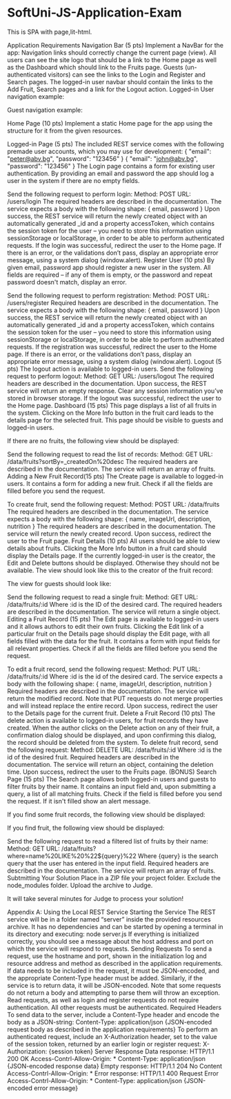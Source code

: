 # SoftUni-JS-Application-Exam

This is SPA with page,lit-html.

Application Requirements
Navigation Bar (5 pts)
Implement a NavBar for the app: 
Navigation links should correctly change the current page (view). All users can see the site logo that should be a link to the Home page as well as the Dashboard which should link to the Fruits page. Guests (un-authenticated visitors) can see the links to the Login and Register and Search pages. The logged-in user navbar should contain the links to the Add Fruit, Search pages and a link for the Logout action.
Logged-in User navigation example:



Guest navigation example: 


Home Page (10 pts)
Implement a static Home page for the app using the structure for it from the given resources. 

Logged-in Page (5 pts)
The included REST service comes with the following premade user accounts, which you may use for development:
{ "email": "peter@abv.bg", "password": "123456" }
{ "email": "john@abv.bg", "password": "123456" }
The Login page contains a form for existing user authentication. By providing an email and password the app should log a user in the system if there are no empty fields.

Send the following request to perform login:
Method: POST
URL: /users/login
The required headers are described in the documentation. The service expects a body with the following shape:
{
  email,
  password
}
Upon success, the REST service will return the newly created object with an automatically generated _id and a property accessToken, which contains the session token for the user – you need to store this information using sessionStorage or localStorage, in order to be able to perform authenticated requests.
If the login was successful, redirect the user to the Home page. If there is an error, or the validations don’t pass, display an appropriate error message, using a system dialog (window.alert).
Register User (10 pts)
By given email, password app should register a new user in the system. All fields are required – if any of them is empty, or the password and repeat password doesn't match, display an error.

Send the following request to perform registration:
Method: POST
URL: /users/register
Required headers are described in the documentation. The service expects a body with the following shape:
{
  email,
  password
}
Upon success, the REST service will return the newly created object with an automatically generated _id and a property accessToken, which contains the session token for the user – you need to store this information using sessionStorage or localStorage, in order to be able to perform authenticated requests.
If the registration was successful, redirect the user to the Home page. If there is an error, or the validations don’t pass, display an appropriate error message, using a system dialog (window.alert).
Logout (5 pts)
The logout action is available to logged-in users. Send the following request to perform logout:
Method: GET 
URL: /users/logout
The required headers are described in the documentation. Upon success, the REST service will return an empty response. Clear any session information you’ve stored in browser storage.
If the logout was successful, redirect the user to the Home page.
Dashboard (15 pts)
This page displays a list of all fruits in the system. Clicking on the More Info button in the fruit card leads to the details page for the selected fruit. This page should be visible to guests and logged-in users.

If there are no fruits, the following view should be displayed:

Send the following request to read the list of records:
Method: GET
URL: /data/fruits?sortBy=_createdOn%20desc
The required headers are described in the documentation. The service will return an array of fruits.
Adding a New Fruit Record(15 pts)
The Create page is available to logged-in users. It contains a form for adding a new fruit. Check if all the fields are filled before you send the request.

To create fruit, send the following request:
Method: POST
URL: /data/fruits
The required headers are described in the documentation. The service expects a body with the following shape:
{
  name,
  imageUrl, 
  description, 
  nutrition
} 
The required headers are described in the documentation. The service will return the newly created record. Upon success, redirect the user to the Fruit page.
Fruit Details (10 pts)
All users should be able to view details about fruits. Clicking the More Info button in a fruit card should display the Details page. If the currently logged-in user is the creator, the Edit and Delete buttons should be displayed. Otherwise they should not be available. The view should look like this to the creator of the fruit record:

The view for guests should look like:

Send the following request to read a single fruit:
Method: GET
URL: /data/fruits/:id
Where :id is the ID of the desired card. The required headers are described in the documentation. The service will return a single object.
Editing a Fruit Record (15 pts)
The Edit page is available to logged-in users and it allows authors to edit their own fruits. Clicking the Edit link of a particular fruit on the Details page should display the Edit page, with all fields filled with the data for the fruit. It contains a form with input fields for all relevant properties. Check if all the fields are filled before you send the request. 
 
To edit a fruit record, send the following request:
Method: PUT
URL: /data/fruits/:id
Where :id is the id of the desired card.
The service expects a body with the following shape:
{
  name,
  imageUrl, 
  description, 
  nutrition
} 
Required headers are described in the documentation. The service will return the modified record. Note that PUT requests do not merge properties and will instead replace the entire record. Upon success, redirect the user to the Details page for the current fruit.
Delete a Fruit Record (10 pts)
The delete action is available to logged-in users, for fruit records they have created. When the author clicks on the Delete action on any of their fruit, a confirmation dialog should be displayed, and upon confirming this dialog, the record should be deleted from the system.
To delete fruit record, send the following request:
Method: DELETE
URL: /data/fruits/:id
Where :id is the id of the desired fruit. Required headers are described in the documentation. The service will return an object, containing the deletion time. Upon success, redirect the user to the Fruits page.
(BONUS) Search Page (15 pts)
The Search page allows both logged-in users and guests to filter fruits by their name. It contains an input field and, upon submitting a query, a list of all matching fruits. Check if the field is filled before you send the request. If it isn't filled show an alert message.

If you find some fruit records, the following view should be displayed:

If you find fruit, the following view should be displayed:


Send the following request to read a filtered list of fruits by their name:
Method: GET
URL: /data/fruits?where=name%20LIKE%20%22${query}%22
Where {query} is the search query that the user has entered in the input field. Required headers are described in the documentation. The service will return an array of fruits.
Subtmitting Your Solution
Place in a ZIP file your project folder. Exclude the node_modules folder. Upload the archive to Judge.
 
 
It will take several minutes for Judge to process your solution!

Appendix A: Using the Local REST Service
Starting the Service
The REST service will be in a folder named “server” inside the provided resources archive. It has no dependencies and can be started by opening a terminal in its directory and executing:
node server.js
If everything is initialized correctly, you should see a message about the host address and port on which the service will respond to requests.
Sending Requests
To send a request, use the hostname and port, shown in the initialization log and resource address and method as described in the application requirements. If data needs to be included in the request, it must be JSON-encoded, and the appropriate Content-Type header must be added. Similarly, if the service is to return data, it will be JSON-encoded. Note that some requests do not return a body and attempting to parse them will throw an exception.
Read requests, as well as login and register requests do not require authentication. All other requests must be authenticated.
Required Headers
To send data to the server, include a Content-Type header and encode the body as a JSON-string:
Content-Type: application/json
{JSON-encoded request body as described in the application requirements}
To perform an authenticated request, include an X-Authorization header, set to the value of the session token, returned by an earlier login or register request:
X-Authorization: {session token}
Server Response
Data response:
HTTP/1.1 200 OK
Access-Contrl-Allow-Origin: *
Content-Type: application/json
{JSON-encoded response data}
Empty response:
HTTP/1.1 204 No Content
Access-Contrl-Allow-Origin: *
Error response:
HTTP/1.1 400 Request Error
Access-Contrl-Allow-Origin: *
Content-Type: application/json
{JSON-encoded error message}
